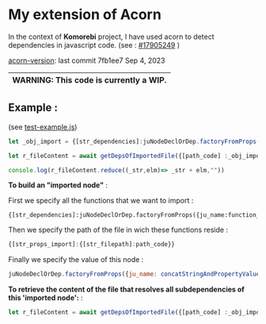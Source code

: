# My extension of Acorn

In the context of __Komorebi__ project, I have used acorn to detect dependencies in javascript code. 
(see : [#17905249](https://stackoverflow.com/questions/17905249/how-can-i-detect-all-dependencies-of-a-function-in-node-js) )

[acorn-version](https://github.com/acornjs/acorn/tree/7fb1ee766f4169eed10ae6db4db7ddbdd54a598a): last commit 7fb1ee7 Sep 4, 2023

| WARNING: This code is currently a WIP. |
| --- |

## Example : 

(see [test-example.js](https://github.com/LonyIl75/acorn-dependencies/blob/main/test/julien/test-example.js))
```javascript 
let _obj_import = {[str_dependencies]:juNodeDeclOrDep.factoryFromProps({ju_name:function_name}),...juNodeDeclOrDep.factoryFromProps({ju_name: concatStringAndPropertyValue(str_import,path_code)}),[str_props_import]:{[str_filepath]:path_code}}

let r_fileContent = await getDepsOfImportedFile({[path_code] :_obj_import})

console.log(r_fileContent.reduce((_str,elm)=> _str + elm,""))
```
__To build an "imported node"__ :

First we specify all the functions that we want to import :
```
{[str_dependencies]:juNodeDeclOrDep.factoryFromProps({ju_name:function_name})}
```
Then we specify the path of the file in wich these functions reside :
```javascript
{[str_props_import]:{[str_filepath]:path_code}}
```
Finally we specify the value of this node :

```javascript
juNodeDeclOrDep.factoryFromProps({ju_name: concatStringAndPropertyValue(str_import,path_code)})
```

__To retrieve the content of the file that resolves all subdependencies of this 'imported node':__ : 
```javascript
let r_fileContent = await getDepsOfImportedFile({[path_code] :_obj_import})
```
